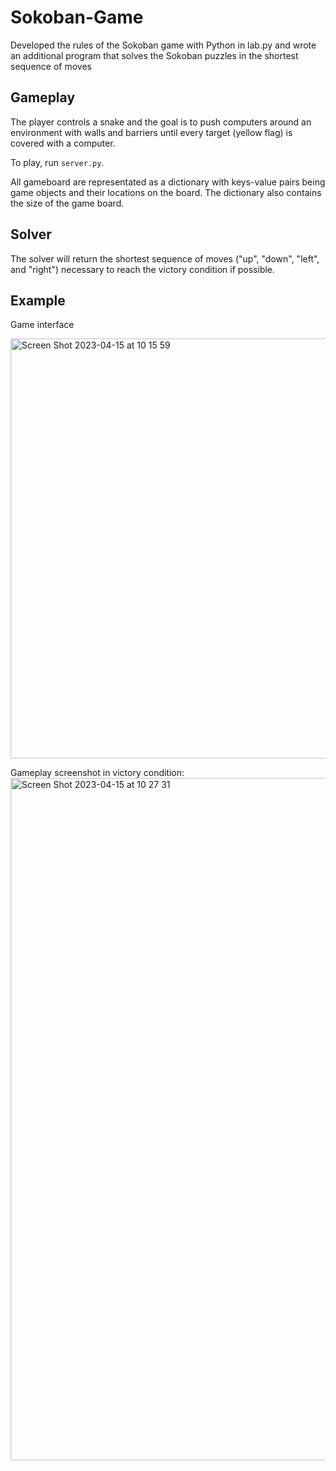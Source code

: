 # Sokoban-Game 
Developed the rules of the Sokoban game with Python in lab.py and wrote an additional program that solves the Sokoban puzzles in the shortest sequence of moves

## Gameplay
The player controls a snake and the goal is to push computers around an environment with walls and barriers until every target (yellow flag) is covered with a computer.

To play, run `server.py`.

All gameboard are representated as a dictionary with keys-value pairs being game objects and their locations on the board. The dictionary also contains the size of the game board.

## Solver
The solver will return the shortest sequence of moves ("up", "down", "left", and "right") necessary to reach the victory condition if possible.

## Example
Game interface

<img width="672" alt="Screen Shot 2023-04-15 at 10 15 59" src="https://user-images.githubusercontent.com/105997889/232230336-38d78981-1444-443d-8269-4c10d1f9603f.png">

Gameplay screenshot in victory condition:
<img width="1092" alt="Screen Shot 2023-04-15 at 10 27 31" src="https://user-images.githubusercontent.com/105997889/232230555-709fac55-fd49-49d2-9140-b61513292bf7.png">
